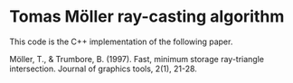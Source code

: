 # Tomas Möller ray-casting algorithm

This code is the C++ implementation of the following paper.

Möller, T., & Trumbore, B. (1997). Fast, minimum storage ray-triangle intersection. Journal of graphics tools, 2(1), 21-28.
